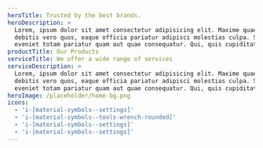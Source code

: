 ```yaml
---
heroTitle: Trusted by the best brands.
heroDescription: >
  Lorem, ipsum dolor sit amet consectetur adipisicing elit. Maxime quaerat
  debitis vero quos, eaque officia pariatur adipisci molestias culpa. Saepe
  eveniet totam pariatur quam aut quae consequatur. Qui, quis cupiditate.
productTitle: Our Products
serviceTitle: We offer a wide range of services
serviceDescription: >
  Lorem, ipsum dolor sit amet consectetur adipisicing elit. Maxime quaerat
  debitis vero quos, eaque officia pariatur adipisci molestias culpa. Saepe
  eveniet totam pariatur quam aut quae consequatur. Qui, quis cupiditate.
heroImage: /placeholder/home-bg.png
icons:
  - 'i-[material-symbols--settings]'
  - 'i-[material-symbols--tools-wrench-rounded]'
  - 'i-[material-symbols--settings]'
  - 'i-[material-symbols--settings]'
---
```







